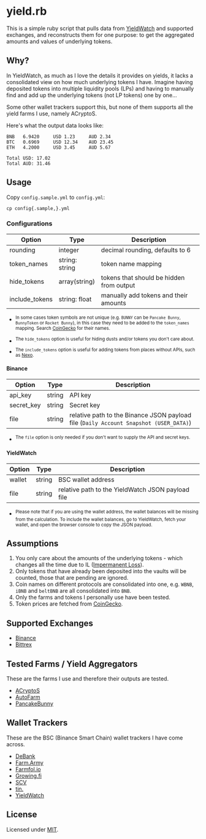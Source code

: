 # yield.rb

This is a simple ruby script that pulls data from [YieldWatch](https://www.yieldwatch.net/) and supported exchanges, and reconstructs them for one purpose: to get the aggregated amounts and values of underlying tokens.

## Why?

In YieldWatch, as much as I love the details it provides on yields, it lacks a consolidated view on how much underlying tokens I have. Imagine having deposited tokens into multiple liquidity pools (LPs) and having to manually find and add up the underlying tokens (not LP tokens) one by one...

Some other wallet trackers support this, but none of them supports all the yield farms I use, namely ACryptoS.

Here's what the output data looks like:

    BNB   6.9420     USD 1.23     AUD 2.34
    BTC   0.6969     USD 12.34    AUD 23.45
    ETH   4.2000     USD 3.45     AUD 5.67

    Total USD: 17.02
    Total AUD: 31.46

## Usage

Copy `config.sample.yml` to `config.yml`:

    cp config{.sample,}.yml

### Configurations

| Option         | Type           | Description
| -------------- | -------------- | -----------
| rounding       | integer        | decimal rounding, defaults to 6
| token_names    | string: string | token name mapping
| hide_tokens    | array(string)  | tokens that should be hidden from output
| include_tokens | string: float  | manually add tokens and their amounts

- <sup>In some cases token symbols are not unique (e.g. `BUNNY` can be `Pancake Bunny`, `BunnyToken` or `Rocket Bunny`), in this case they need to be added to the `token_names` mapping. Search [CoinGecko](https://www.coingecko.com/) for their names.</sup>

- <sup>The `hide_tokens` option is useful for hiding dusts and/or tokens you don't care about.</sup>

- <sup>The `include_tokens` option is useful for adding tokens from places without APIs, such as [Nexo](https://nexo.io/).</sup>

#### Binance

| Option     | Type          | Description
| ---------- | ------------- | -----------
| api_key    | string        | API key
| secret_key | string        | Secret key
| file       | string        | relative path to the Binance JSON payload file (`Daily Account Snapshot (USER_DATA)`)

- <sup>The `file` option is only needed if you don't want to supply the API and secret keys.</sup>

#### YieldWatch

| Option | Type          | Description
| ------ | ------------- | -----------
| wallet | string        | BSC wallet address
| file   | string        | relative path to the YieldWatch JSON payload file

- <sup>Please note that if you are using the wallet address, the wallet balances will be missing from the calculation. To include the wallet balances, go to YieldWatch, fetch your wallet, and open the browser console to copy the JSON payload.</sup>

## Assumptions

1. You only care about the amounts of the underlying tokens - which changes all the time due to IL ([Impermanent Loss](https://www.google.com/search?q=impermanent+loss)).
1. Only tokens that have already been deposited into the vaults will be counted, those that are pending are ignored.
1. Coin names on different protocols are consolidated into one, e.g. `WBNB`, `iBNB` and `beltBNB` are all consolidated into `BNB`.
1. Only the farms and tokens I personally use have been tested.
1. Token prices are fetched from [CoinGecko](https://www.coingecko.com/).

## Supported Exchanges

- [Binance](https://www.binance.com/)
- [Bittrex](https://bittrex.com/)

## Tested Farms / Yield Aggregators

These are the farms I use and therefore their outputs are tested.

- [ACryptoS](https://acryptos.com/)
- [AutoFarm](https://autofarm.network/)
- [PancakeBunny](https://pancakebunny.finance/)

## Wallet Trackers

These are the BSC (Binance Smart Chain) wallet trackers I have come across.

- [DeBank](https://debank.com/)
- [Farm.Army](https://farm.army/)
- [Farmfol.io](https://farmfol.io/)
- [Growing.fi](https://www.growing.fi/)
- [SCV](https://scv.finance/)
- [tin.](https://tin.network/)
- [YieldWatch](https://www.yieldwatch.net/)

## License

Licensed under [MIT](http://fredwu.mit-license.org/).
